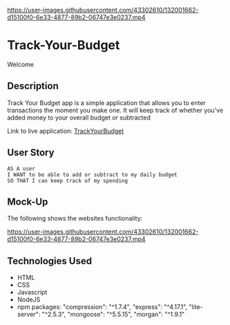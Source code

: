

https://user-images.githubusercontent.com/43302610/132001662-d15100f0-6e33-4877-89b2-06747e3e0237.mp4

# Track-Your-Budget

Welcome

## Description

Track Your Budget app is a simple application that allows you to enter transactions the moment you make one. It will keep track of whether you've added money to your overall budget or subtracted

Link to live application: [TrackYourBudget](https://Track-Your-Budget.herokuapp.com/)

## User Story

```
AS A user
I WANT to be able to add or subtract to my daily budget
SO THAT I can keep track of my spending
```

## Mock-Up

The following shows the websites functionality:

https://user-images.githubusercontent.com/43302610/132001662-d15100f0-6e33-4877-89b2-06747e3e0237.mp4

## Technologies Used

- HTML
- CSS
- Javascript
- NodeJS
- npm packages:
  "compression": "^1.7.4",
  "express": "^4.17.1",
  "lite-server": "^2.5.3",
  "mongoose": "^5.5.15",
  "morgan": "^1.9.1"
